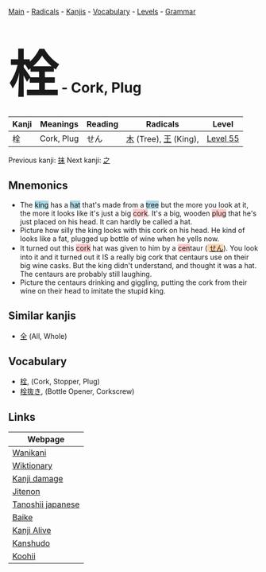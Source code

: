 <style> bigfont {font-size: 100px}</style>
[Main](../index.md) -
[Radicals](../radicals.md) -
[Kanjis](../kanjis.md) -
[Vocabulary](../vocabulary.md) -
[Levels](../levels.md) -
[Grammar](../grammar.md)
# <bigfont> 栓</bigfont> - Cork, Plug 

| Kanji | Meanings | Reading | Radicals | Level |
| --- | --- | --- | --- | --- |
| 栓 | Cork, Plug | せん | [木](../radicals/木.md) (Tree), [王](../radicals/王.md) (King),  | [Level 55](../levels/wk_level55.md) |

Previous kanji: [抹](抹.md) Next kanji: [之](之.md) 

## Mnemonics
 * The <span style="background-color:#ADD8E6"> king</span> has a <span style="background-color:#ADD8E6"> hat</span> that's made from a <span style="background-color:#ADD8E6"> tree</span> but the more you look at it, the more it looks like it's just a big <span style="background-color:#ffcccb"> cork</span>. It's a big, wooden <span style="background-color:#ffcccb"> plug</span> that he's just placed on his head. It can hardly be called a hat.
* Picture how silly the king looks with this cork on his head. He kind of looks like a fat, plugged up bottle of wine when he yells now.
* It turned out this <span style="background-color:#ffcccb"> cork</span> hat was given to him by a <span style="background-color:#ffcccb"> cen</span>taur (<span style="background-color:#fed8b1"> [せん](https://jisho.org/search/せん)</span>). You look into it and it turned out it IS a really big cork that centaurs use on their big wine casks. But the king didn't understand, and thought it was a hat. The centaurs are probably still laughing.
* Picture the centaurs drinking and giggling, putting the cork from their wine on their head to imitate the stupid king.


## Similar kanjis
 * [全](全.md) (All, Whole)


## Vocabulary
 * [栓](../vocabulary/栓.md), (Cork, Stopper, Plug)
* [栓抜き](../vocabulary/栓.md), (Bottle Opener, Corkscrew)



## Links 

| Webpage |
| --- |
| [Wanikani          ](https://www.wanikani.com/kanji/栓) |
| [Wiktionary        ](https://en.wiktionary.org/wiki/栓) |
| [Kanji damage      ](http://www.kanjidamage.com/kanji/search?utf8=✓&q=栓) |
| [Jitenon           ](https://jitenon.com/kanji/栓) |
| [Tanoshii japanese ](https://www.tanoshiijapanese.com/dictionary/kanji.cfm?k=栓) |
| [Baike             ](https://baike.baidu.com/item/栓) |
| [Kanji Alive       ](https://app.kanjialive.com/栓) |
| [Kanshudo          ](https://www.kanshudo.com/searchmn?q=栓) |
| [Koohii            ](https://kanji.koohii.com/study/kanji/栓) |
